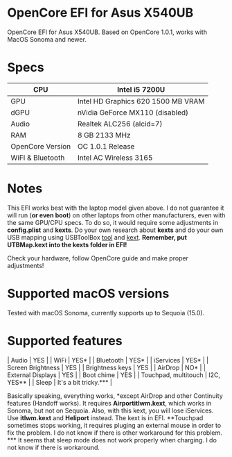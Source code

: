 # OpenCore EFI for Asus X540UB
OpenCore EFI for Asus X540UB. Based on OpenCore 1.0.1, works with MacOS Sonoma and newer. 

# Specs 
| CPU | Intel i5 7200U |
| --- | --- |
| GPU | Intel HD Graphics 620 1500 MB VRAM |
| dGPU | nVidia GeForce MX110 (disabled) |
| Audio | Realtek ALC256 (alcid=7) |
| RAM | 8 GB 2133 MHz |
| OpenCore Version | OC 1.0.1 Release |
| WiFI & Bluetooth | Intel AC Wireless 3165 |

# Notes
This EFI works best with the laptop model given above. I do not guarantee it will run (**or even boot**) on other laptops from other manufacturers, even with the same GPU/CPU specs. To do so, it would require some adjustments in **config.plist** and **kexts**. Do your own research about **kexts** and do your own USB mapping using USBToolBox [tool](https://github.com/USBToolBox/tool) and [kext](https://github.com/USBToolBox/kext). **Remember, put UTBMap.kext into the kexts folder in EFI!** 

Check your hardware, follow OpenCore guide and make proper adjustments! 

# Supported macOS versions
Tested with macOS Sonoma, currently supports up to Sequoia (15.0). 

# Supported features
| Audio | YES |
| WiFi | YES* |
| Bluetooth | YES* |
| iServices | YES* |
| Screen Brightness | YES |
| Brightness keys | YES |
| AirDrop | NO* |
| External Displays | YES |
| Boot chime | YES |
| Touchpad, multitouch | I2C, YES** |
| Sleep | It's a bit tricky.*** |

Basically speaking, everything works, *except AirDrop and other Continuity features (Handoff works). It requires **Airportitlwm.kext**, which works in Sonoma, but not on Sequoia. Also, with this kext, you will lose iServices. Use **itlwm.kext** and **Heliport** instead. The kext is in EFI. 
**Touchpad sometimes stops working, it requires pluging an external mouse in order to fix the problem. I do not know if there is other workaround for this problem.
*** It seems that sleep mode does not work properly when charging. I do not know if there is workaround. 


